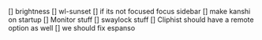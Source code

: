 [] brightness
[] wl-sunset
[] if its not focused focus sidebar
[] make kanshi on startup
[] Monitor stuff
[] swaylock stuff
[] Cliphist should have a remote option as well
[] we should fix espanso


